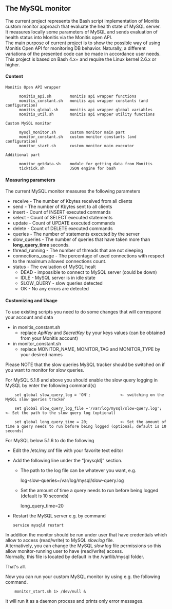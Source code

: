 ## The MySQL monitor ##

The current project represents the Bash script implementation of Monitis custom monitor approach that evaluate the health state of MySQL server.  
It measures locally some parameters of MySQL and sends evaluation of health status into Monitis via the Monitis open API.  
The main purpose of current project is to show the possible way of using Monitis Open API for monitoring DB behavior. Naturally, a different variations of the presented code can be made in accordance user needs.  
This project is based on Bash 4.x+ and require the Linux kernel 2.6.x or higher.

#### Content  

    Monitis Open API wrapper

          monitis_api.sh        monitis api wrapper functions  
          monitis_constant.sh   monitis api wrapper constants (and configuration)  
          monitis_global.sh     monitis api wrapper global variables  
          monitis_util.sh       monitis api wrapper utility functions  

    Custom MySQL monitor  

          mysql_monitor.sh      custom monitor main part  
          monitor_constant.sh   custom monitor constants (and configuration)  
          monitor_start.sh      custom monitor main executor 
 
    Additional part  

          monitor_getdata.sh    module for getting data from Monitis
          ticktick.sh           JSON engine for bash

#### Measuring parameters

The current MySQL monitor measures the following parameters  

   - receive - The number of Kbytes received from all clients
   - send - The number of Kbytes sent to all clients
   - insert - Count of INSERT executed commands
   - select - Count of SELECT executed statements 
   - update - Count of UPDATE executed commands
   - delete - Count of DELETE executed commands
   - queries - The number of statements executed by the server
   - slow_queries - The number of queries that have taken more than __long_query_time__ seconds.
   - thread_running - The number of threads that are not sleeping
   - connections_usage - The percentage of used connections with respect to the maximum allowed connections count.
   - status - The evaluation of MySQL healt
      - DEAD - impossible to connect to MySQL server (could be down)
      - IDLE - MySQL server is in idle state
      - SLOW_QUERY - slow queries detected
      - OK - No any errors are detected
 
#### Customizing and Usage 

To use existing scripts you need to do some changes that will correspond your account and data  

  - in monitis_constant.sh  
     - replace _ApiKey_ and _SecretKey_ by your keys values (can be obtained from your Monitis account)
  - in monitor_constant.sh   
     - replace MONITOR_NAME, MONITOR_TAG and MONITOR_TYPE by your desired names  

Please NOTE that the slow queries MySQL tracker should be switched on if you want to monitor for slow queries.

  For MySQL 5.1.6 and above you should enable the slow query logging in MySQL by enter the following command(s)

        set global slow_query_log = 'ON';             <- switching on the MySQL slow queries tracker
        
        set global slow_query_log_file ='/var/log/mysql/slow-query.log';  <- Set the path to the slow query log (optional)

        set global long_query_time = 20;              <- Set the amount of time a query needs to run before being logged (optional; default is 10 seconds)
     
  For MySQL below 5.1.6 to do the following

  - Edit the /etc/my.cnf file with your favorite text editor
  - Add the following line under the “[mysqld]” section. 
     - The path to the log file can be whatever you want, e.g.  
        
        log-slow-queries=/var/log/mysql/slow-query.log

     - Set the amount of time a query needs to run before being logged (default is 10 seconds)  

        long_query_time=20     

  - Restart the MySQL server e.g. by command  

        service mysqld restart

In addition the monitor should be run under user that have credentials which allow to access (read/write) to MySQL _slow.log_ file.  
Alternatively, you can change the MySQL _slow.log_ file permissions so this allow monitor-running user to have (read/write) access.  
Normally, this file is located by default in the /var/lib/mysql folder.  


That's all.  

Now you can run your custom MySQL monitor by using e.g. the following command.  

        monitor_start.sh 1> /dev/null &

It will run it as a daemon process and prints only error messages.




